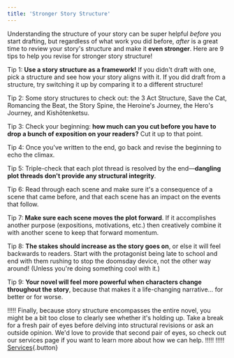 ```yaml
---
title: 'Stronger Story Structure'
---
```


Understanding the structure of your story can be super helpful *before* you start drafting, but regardless of what work you did before, *after* is a great time to review your story's structure and make it **even stronger**. Here are 9 tips to help you revise for stronger story structure! 

Tip 1: **Use a story structure as a framework!** If you didn't draft with one, pick a structure and see how your story aligns with it. If you did draft from a structure, try switching it up by comparing it to a different structure! 

Tip 2: Some story structures to check out: the 3 Act Structure, Save the Cat, Romancing the Beat, the Story Spine, the Heroine's Journey, the Hero's Journey, and Kishōtenketsu.

Tip 3: Check your beginning: **how much can you cut before you have to drop a bunch of exposition on your readers?** Cut it up to that point. 

Tip 4: Once you've written to the end, go back and revise the beginning to echo the climax. 

Tip 5: Triple-check that each plot thread is resolved by the end&mdash;**dangling plot threads don't provide any structural integrity**. 

Tip 6: Read through each scene and make sure it's a consequence of a scene that came before, and that each scene has an impact on the events that follow.

Tip 7: **Make sure each scene moves the plot forward**. If it accomplishes another purpose (expositions, motivations, etc.) then creatively combine it with another scene to keep that forward momentum.

Tip 8: **The stakes should increase as the story goes on**, or else it will feel backwards to readers. Start with the protagonist being late to school and end with them rushing to stop the doomsday device, not the other way around! (Unless you're doing something cool with it.)

Tip 9: **Your novel will feel more powerful when characters change throughout the story**, because that makes it a life-changing narrative… for better or for worse.

 
!!!!! Finally, because story structure encompasses the entire novel, you might be a bit too close to clearly see whether it's holding up. Take a break for a fresh pair of eyes before delving into structural revisions or ask an outside opinion. We'd love to provide that second pair of eyes, so check out our services page if you want to learn more about how we can help.
!!!!! 
!!!!! [Services](/services){.button}